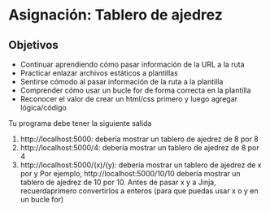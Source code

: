 # Asignación: Tablero de ajedrez

## Objetivos

* Continuar aprendiendo cómo pasar información de la URL a la ruta
* Practicar enlazar archivos estáticos a plantillas
* Sentirse cómodo al pasar información de la ruta a la plantilla
* Comprender cómo usar un bucle for de forma correcta en la plantilla
* Reconocer el valor de crear un html/css primero y luego agregar lógica/código


Tu programa debe tener la siguiente salida

1. http://localhost:5000: debería mostrar un tablero de ajedrez de 8 por 8
2. http://localhost:5000/4: debería mostrar un tablero de ajedrez de 8 por 4
3. http://localhost:5000/(x)/(y): debería mostrar un tablero de ajedrez de x por y Por ejemplo, http://localhost:5000/10/10 debería mostrar un tablero de ajedrez de 10 por 10. Antes de pasar x y a Jinja, recuerdaprimero convertirlos a enteros (para que puedas usar x o y en un bucle for)
